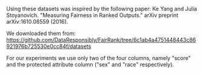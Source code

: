 Using these datasets was inspired by the following paper:
Ke Yang and Julia Stoyanovich. "Measuring Fairness in Ranked Outputs." arXiv preprint arXiv:1610.08559 (2016).

We downloaded them from: 
https://github.com/DataResponsibly/FairRank/tree/6c1ab4a4751448443c86921976b725530e0cc84f/datasets

For our experiments we use only two of the four columns, namely "score" and the protected attribute column
("sex" and "race" respectively).
